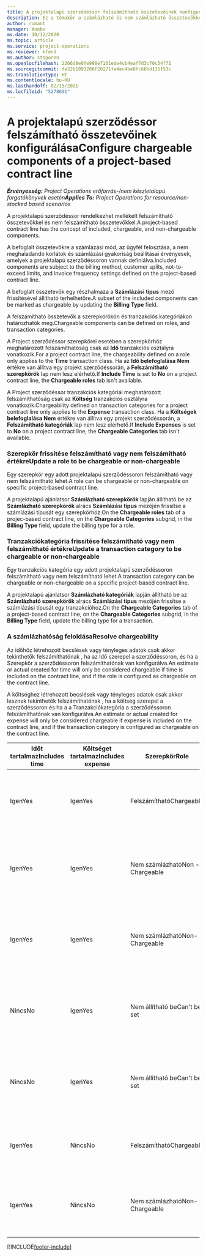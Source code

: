 ```yaml
---
title: A projektalapú szerződéssor felszámítható összetevőinek konfigurálása
description: Ez a témakör a számlázható és nem számlázható összetevőkkel kapcsolatban tartalmaz tájékoztatást a szerződéssorokban.
author: rumant
manager: Annbe
ms.date: 10/12/2020
ms.topic: article
ms.service: project-operations
ms.reviewer: kfend
ms.author: stsporen
ms.openlocfilehash: 2266d8e0fe998e7161ede4cb4eaf7d3c70c54f71
ms.sourcegitcommit: fa32b1893286f20271fa4ec4be8fc68bd135f53c
ms.translationtype: HT
ms.contentlocale: hu-HU
ms.lasthandoff: 02/15/2021
ms.locfileid: "5278691"
---
```

# <a name="configure-chargeable-components-of-a-project-based-contract-line"></a><span data-ttu-id="94bf3-103">A projektalapú szerződéssor felszámítható összetevőinek konfigurálása</span><span class="sxs-lookup"><span data-stu-id="94bf3-103">Configure chargeable components of a project-based contract line</span></span>

<span data-ttu-id="94bf3-104">_**Érvényesség:** Project Operations erőforrás-/nem készletalapú forgatókönyvek esetén_</span><span class="sxs-lookup"><span data-stu-id="94bf3-104">_**Applies To:** Project Operations for resource/non-stocked based scenarios_</span></span>

<span data-ttu-id="94bf3-105">A projektalapú szerződéssor rendelkezhet mellékelt felszámítható összetevőkkel és nem felszámítható összetevőkkel.</span><span class="sxs-lookup"><span data-stu-id="94bf3-105">A project-based contract line has the concept of included, chargeable, and non-chargeable components.</span></span>

<span data-ttu-id="94bf3-106">A befoglalt összetevőkre a számlázási mód, az ügyfél felosztása, a nem meghaladandó korlátok és számlázási gyakoriság beállításai érvényesek, amelyek a projektalapú szerződéssoron vannak definiálva.</span><span class="sxs-lookup"><span data-stu-id="94bf3-106">Included components are subject to the billing method, customer splits, not-to-exceed limits, and invoice frequency settings defined on the project-based contract line.</span></span>

<span data-ttu-id="94bf3-107">A befoglalt összetevők egy részhalmaza a **Számlázási típus** mező frissítésével állítható terhelhetőre.</span><span class="sxs-lookup"><span data-stu-id="94bf3-107">A subset of the included components can be marked as chargeable by updating the **Billing Type** field.</span></span>

<span data-ttu-id="94bf3-108">A felszámítható összetevők a szerepkörökön és tranzakciós kategóriákon határozhatók meg.</span><span class="sxs-lookup"><span data-stu-id="94bf3-108">Chargeable components can be defined on roles, and transaction categories.</span></span>

<span data-ttu-id="94bf3-109">A Project szerződéssor szerepkörei esetében a szerepkörhöz meghatározott felszámíthatóság csak az **Idő** tranzakciós osztályra vonatkozik.</span><span class="sxs-lookup"><span data-stu-id="94bf3-109">For a project contract line, the chargeability defined on a role only applies to the **Time** transaction class.</span></span> <span data-ttu-id="94bf3-110">Ha az **Idő belefoglalása** **Nem** értékre van állítva egy projekt szerződéssorán, a **Felszámítható szerepkörök** lap nem lesz elérhető.</span><span class="sxs-lookup"><span data-stu-id="94bf3-110">If **Include Time** is set to **No** on a project contract line, the **Chargeable roles** tab isn't available.</span></span>

<span data-ttu-id="94bf3-111">A Project szerződéssor tranzakciós kategóriái meghatározott felszámíthatóság csak az **Költség** tranzakciós osztályra vonatkozik.</span><span class="sxs-lookup"><span data-stu-id="94bf3-111">Chargeability defined on transaction categories for a project contract line only applies to the **Expense** transaction class.</span></span> <span data-ttu-id="94bf3-112">Ha a **Költségek belefoglalása** **Nem** értékre van állítva egy projekt szerződéssorán, a **Felszámítható kategóriák** lap nem lesz elérhető.</span><span class="sxs-lookup"><span data-stu-id="94bf3-112">If **Include Expenses** is set to **No** on a project contract line, the **Chargeable Categories** tab isn't available.</span></span>

### <a name="update-a-role-to-be-chargeable-or-non-chargeable"></a><span data-ttu-id="94bf3-113">Szerepkör frissítése felszámítható vagy nem felszámítható értékre</span><span class="sxs-lookup"><span data-stu-id="94bf3-113">Update a role to be chargeable or non-chargeable</span></span>

<span data-ttu-id="94bf3-114">Egy szerepkör egy adott projektalapú szerződéssoron felszámítható vagy nem felszámítható lehet.</span><span class="sxs-lookup"><span data-stu-id="94bf3-114">A role can be chargeable or non-chargeable on specific project-based contract line.</span></span>

<span data-ttu-id="94bf3-115">A projektalapú ajánlatsor **Számlázható szerepkörök** lapján állítható be az **Számlázható szerepkörök** alrács **Számlázási típus** mezőjén frissítse a számlázási típusát egy szerepkörhöz.</span><span class="sxs-lookup"><span data-stu-id="94bf3-115">On the **Chargeable roles** tab of a projec-based contract line, on the **Chargeable Categories** subgrid, in the **Billing Type** field, update the billing type for a role.</span></span>

### <a name="update-a-transaction-category-to-be-chargeable-or-non-chargeable"></a><span data-ttu-id="94bf3-116">Tranzakciókategória frissítése felszámítható vagy nem felszámítható értékre</span><span class="sxs-lookup"><span data-stu-id="94bf3-116">Update a transaction category to be chargeable or non-chargeable</span></span>

<span data-ttu-id="94bf3-117">Egy tranzakciós kategória egy adott projektalapú szerződéssoron felszámítható vagy nem felszámítható lehet.</span><span class="sxs-lookup"><span data-stu-id="94bf3-117">A transaction category can be chargeable or non-chargeable on a specific project-based contract line.</span></span>

<span data-ttu-id="94bf3-118">A projektalapú ajánlatsor **Számlázható kategóriák** lapján állítható be az **Számlázható szerepkörök** alrács **Számlázási típus** mezőjén frissítse a számlázási típusát egy tranzakcióhoz.</span><span class="sxs-lookup"><span data-stu-id="94bf3-118">On the **Chargeable Categories** tab of a project-based contract line, on the **Chargeable Categories** subgrid, in the **Billing Type** field, update the billing type for a transaction.</span></span>

### <a name="resolve-chargeability"></a><span data-ttu-id="94bf3-119">A számlázhatóság feloldása</span><span class="sxs-lookup"><span data-stu-id="94bf3-119">Resolve chargeability</span></span>

<span data-ttu-id="94bf3-120">Az időhöz létrehozott becslések vagy tényleges adatok csak akkor tekinthetők felszámíthatónak , ha az Idő szerepel a szerződéssoron, és ha a Szerepkör a szerződéssoron felszámíthatónak van konfigurálva.</span><span class="sxs-lookup"><span data-stu-id="94bf3-120">An estimate or actual created for time will only be considered chargeable if time is included on the contract line, and if the role is configured as chargeable on the contract line.</span></span>

<span data-ttu-id="94bf3-121">A költséghez létrehozott becslések vagy tényleges adatok csak akkor lesznek tekinthetők felszámíthatónak , ha a költség szerepel a szerződéssoron és ha a a Tranzakciókategória a szerződéssoron felszámíthatónak van konfigurálva.</span><span class="sxs-lookup"><span data-stu-id="94bf3-121">An estimate or actual created for expense will only be considered chargeable if expense is included on the contract line, and if the transaction category is configured as chargeable on the contract line.</span></span>

| <span data-ttu-id="94bf3-122">Időt tartalmaz</span><span class="sxs-lookup"><span data-stu-id="94bf3-122">Includes time</span></span> | <span data-ttu-id="94bf3-123">Költséget tartalmaz</span><span class="sxs-lookup"><span data-stu-id="94bf3-123">Includes expense</span></span> | <span data-ttu-id="94bf3-124">Szerepkör</span><span class="sxs-lookup"><span data-stu-id="94bf3-124">Role</span></span> | <span data-ttu-id="94bf3-125">Kategória</span><span class="sxs-lookup"><span data-stu-id="94bf3-125">Category</span></span> | <span data-ttu-id="94bf3-126">Feladatok</span><span class="sxs-lookup"><span data-stu-id="94bf3-126">Task</span></span> |
| --- | --- | --- | --- | --- |
| <span data-ttu-id="94bf3-127">Igen</span><span class="sxs-lookup"><span data-stu-id="94bf3-127">Yes</span></span> | <span data-ttu-id="94bf3-128">Igen</span><span class="sxs-lookup"><span data-stu-id="94bf3-128">Yes</span></span> | <span data-ttu-id="94bf3-129">Felszámítható</span><span class="sxs-lookup"><span data-stu-id="94bf3-129">Chargeable</span></span> | <span data-ttu-id="94bf3-130">Felszámítható</span><span class="sxs-lookup"><span data-stu-id="94bf3-130">Chargeable</span></span> | <span data-ttu-id="94bf3-131">Számlázás egy tényleges Időhöz: Számlázható</span><span class="sxs-lookup"><span data-stu-id="94bf3-131">Billing on a time actual: Chargeable</span></span> </br><span data-ttu-id="94bf3-132">Számlázás típusa egy tényleges kiadáshoz: Számlázható</span><span class="sxs-lookup"><span data-stu-id="94bf3-132">Billing type on an expense actual: Chargeable</span></span> |
| <span data-ttu-id="94bf3-133">Igen</span><span class="sxs-lookup"><span data-stu-id="94bf3-133">Yes</span></span> | <span data-ttu-id="94bf3-134">Igen</span><span class="sxs-lookup"><span data-stu-id="94bf3-134">Yes</span></span> | <span data-ttu-id="94bf3-135">Nem számlázható</span><span class="sxs-lookup"><span data-stu-id="94bf3-135">Non - Chargeable</span></span> | <span data-ttu-id="94bf3-136">Felszámítható</span><span class="sxs-lookup"><span data-stu-id="94bf3-136">Chargeable</span></span> | <span data-ttu-id="94bf3-137">Számlázás egy tényleges Időhöz: Nem számlázható</span><span class="sxs-lookup"><span data-stu-id="94bf3-137">Billing on a time actual: Non-Chargeable</span></span> </br><span data-ttu-id="94bf3-138">Számlázás típusa egy tényleges kiadáshoz: Számlázható</span><span class="sxs-lookup"><span data-stu-id="94bf3-138">Billing type on an expense actual: Chargeable</span></span> |
| <span data-ttu-id="94bf3-139">Igen</span><span class="sxs-lookup"><span data-stu-id="94bf3-139">Yes</span></span> | <span data-ttu-id="94bf3-140">Igen</span><span class="sxs-lookup"><span data-stu-id="94bf3-140">Yes</span></span> | <span data-ttu-id="94bf3-141">Nem számlázható</span><span class="sxs-lookup"><span data-stu-id="94bf3-141">Non-Chargeable</span></span> | <span data-ttu-id="94bf3-142">Nem számlázható</span><span class="sxs-lookup"><span data-stu-id="94bf3-142">Non-Chargeable</span></span> | <span data-ttu-id="94bf3-143">Számlázás egy tényleges Időhöz: Nem számlázható</span><span class="sxs-lookup"><span data-stu-id="94bf3-143">Billing on a time actual: Non-Chargeable</span></span> </br><span data-ttu-id="94bf3-144">Számlázás típusa egy tényleges kiadáshoz: Nem számlázható</span><span class="sxs-lookup"><span data-stu-id="94bf3-144">Billing type on an expense actual: Non-Chargeable</span></span> |
| <span data-ttu-id="94bf3-145">Nincs</span><span class="sxs-lookup"><span data-stu-id="94bf3-145">No</span></span> | <span data-ttu-id="94bf3-146">Igen</span><span class="sxs-lookup"><span data-stu-id="94bf3-146">Yes</span></span> | <span data-ttu-id="94bf3-147">Nem állítható be</span><span class="sxs-lookup"><span data-stu-id="94bf3-147">Can't be set</span></span> | <span data-ttu-id="94bf3-148">Felszámítható</span><span class="sxs-lookup"><span data-stu-id="94bf3-148">Chargeable</span></span> | <span data-ttu-id="94bf3-149">Számlázás egy tényleges Időhöz: Nem érhető el</span><span class="sxs-lookup"><span data-stu-id="94bf3-149">Billing on a time actual: Not available</span></span> </br><span data-ttu-id="94bf3-150">Számlázás típusa egy tényleges kiadáshoz:Számlázható</span><span class="sxs-lookup"><span data-stu-id="94bf3-150">Billing type on an expense actual:Chargeable</span></span> |
| <span data-ttu-id="94bf3-151">Nincs</span><span class="sxs-lookup"><span data-stu-id="94bf3-151">No</span></span> | <span data-ttu-id="94bf3-152">Igen</span><span class="sxs-lookup"><span data-stu-id="94bf3-152">Yes</span></span> | <span data-ttu-id="94bf3-153">Nem állítható be</span><span class="sxs-lookup"><span data-stu-id="94bf3-153">Can't be set</span></span> | <span data-ttu-id="94bf3-154">Nem számlázható</span><span class="sxs-lookup"><span data-stu-id="94bf3-154">Non-Chargeable</span></span> | <span data-ttu-id="94bf3-155">Számlázás egy tényleges Időhöz: Nem érhető el</span><span class="sxs-lookup"><span data-stu-id="94bf3-155">Billing on a time actual: Not available</span></span> </br><span data-ttu-id="94bf3-156">Számlázás típusa egy tényleges kiadáshoz: Nem számlázható</span><span class="sxs-lookup"><span data-stu-id="94bf3-156">Billing type on an expense actual: Non-chargeable</span></span> |
| <span data-ttu-id="94bf3-157">Igen</span><span class="sxs-lookup"><span data-stu-id="94bf3-157">Yes</span></span> | <span data-ttu-id="94bf3-158">Nincs</span><span class="sxs-lookup"><span data-stu-id="94bf3-158">No</span></span> | <span data-ttu-id="94bf3-159">Felszámítható</span><span class="sxs-lookup"><span data-stu-id="94bf3-159">Chargeable</span></span> | <span data-ttu-id="94bf3-160">Nem állítható be</span><span class="sxs-lookup"><span data-stu-id="94bf3-160">Can't be set</span></span> | <span data-ttu-id="94bf3-161">Számlázás egy tényleges Időhöz: Számlázható</span><span class="sxs-lookup"><span data-stu-id="94bf3-161">Billing on a time actual: Chargeable</span></span> </br><span data-ttu-id="94bf3-162">Számlázás típusa egy tényleges kiadáshoz: Nem érhető el</span><span class="sxs-lookup"><span data-stu-id="94bf3-162">Billing type on an expense actual: Not available</span></span> |
| <span data-ttu-id="94bf3-163">Igen</span><span class="sxs-lookup"><span data-stu-id="94bf3-163">Yes</span></span> | <span data-ttu-id="94bf3-164">Nincs</span><span class="sxs-lookup"><span data-stu-id="94bf3-164">No</span></span> | <span data-ttu-id="94bf3-165">Nem számlázható</span><span class="sxs-lookup"><span data-stu-id="94bf3-165">Non-Chargeable</span></span> | <span data-ttu-id="94bf3-166">Nem állítható be</span><span class="sxs-lookup"><span data-stu-id="94bf3-166">Can't be set</span></span> | <span data-ttu-id="94bf3-167">Számlázás egy tényleges Időhöz: Nem számlázható</span><span class="sxs-lookup"><span data-stu-id="94bf3-167">Billing on a time actual: Non-chargeable</span></span> </br> <span data-ttu-id="94bf3-168">Számlázás típusa egy tényleges kiadáshoz: Nem érhető el</span><span class="sxs-lookup"><span data-stu-id="94bf3-168">Billing type on an expense actual: Not available</span></span> |


[!INCLUDE[footer-include](../includes/footer-banner.md)]